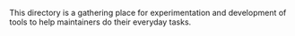 This directory is a gathering place for experimentation and development
of tools to help maintainers do their everyday tasks.
